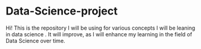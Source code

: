 # Data-Science-project
Hi! This is the repository I will be using for various concepts I will be leaning in data science . It will improve, as I will enhance my learning in the field of Data Science over time.
